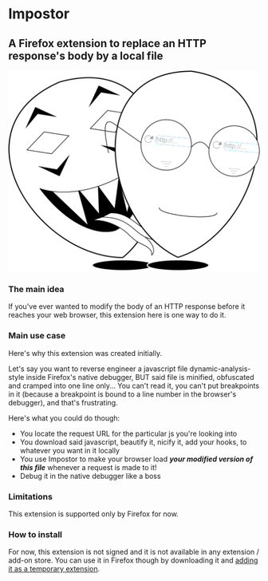 # Impostor

## A Firefox extension to replace an HTTP response's body by a local file

![icon](.\icons\icon.png)



### The main idea

If you've ever wanted to modify the body of an HTTP response before it reaches your web browser, this extension here is one way to do it. 

### Main use case

Here's why this extension was created initially.

Let's say you want to reverse engineer a javascript file dynamic-analysis-style inside Firefox's native debugger, BUT said file is minified, obfuscated and cramped into one line only... You can't read it, you can't put breakpoints in it (because a breakpoint is bound to a line number in the browser's debugger), and that's frustrating.

Here's what you could do though:

- You locate the request URL for the particular js you're looking into
- You download said javascript, beautify it, nicify it, add your hooks, to whatever you want in it locally
- You use Impostor to make your browser load ***your modified version of this file*** whenever a request is made to it!
- Debug it in the native debugger like a boss



### Limitations

This extension is supported only by Firefox for now.

### How to install

For now, this extension is not signed and it is not available in any extension / add-on store. You can use it in Firefox though by downloading it and [adding it as a temporary extension](https://blog.mozilla.org/addons/2015/12/23/loading-temporary-add-ons/).
